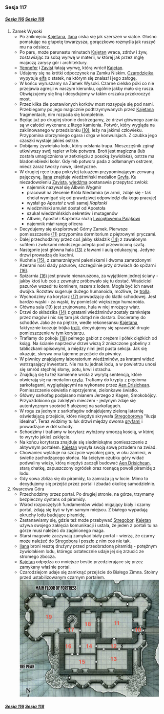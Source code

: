 ### Sesja 117
##### [Sesja 116](#sesja-116) [Sesja 118](#sesja-118)
1. Zamek Wysoki
    - Po zniknięciu [Kajetana](#g_kajetan), [Ilana](#g_ilana) ciska się jak szerszeń w siatce. Głośno pomstując na głupotę towarzysza, gorączkowo rozmyśla jak ruszyć mu na odsiecz.
    - Po paru, może parunastu minutach [Kajetan](#g_kajetan) wraca, zdrów i żyw, zostawiając za sobą wyrwę w materii, w której jak przez mgłę majaczą zarysy gór i architektury.
    - [Yennefer](#p_yennefer) i [Zavist](#p_zavist) łatają wyrwę, którą wrócił [Kajetan](#g_kajetan).
    - Udajemy się na krótki odpoczynek na Zamku Niskim. [Czarodziejka](#p_yennefer) wypytuje [elfa](#g_kajetan) o statek, na którym się znalazł i jego załogę.
    - W końcu wyruszamy na Zamek Wysoki. Czarne cielsko póki co nie przejawia agresji w naszym kierunku, ogólnie jakby mało się rusza. Obwiązujemy się liną i decydujemy w takim orszaku przekroczyć most.
    - Przez kilka źle postawionych korków most rozsypuje się pod nami. Przebiegamy po jego magicznie podtrzymywanych przez [Kajetana](#g_kajetan) fragmentach, nim rozpada się kompletnie.
    - Będąc już po drugiej stronie dostrzegamy, że drzwi głównego zamku są w całości wykonane z litego kamienia. Potwór, który wygląda na zaklinowanego w przedsionku [(10)](#sesja-117#mapa), leży na jakimś człowieku. Przypomina olbrzymiego ogara i drga w konwulsjach. Z czubka jego czaszki wystaje jakieś ostrze.
    - Dobijamy żywiołaka lodu, który odsłania trupa. Nieszczęśnik zginął utkwiwszy swój rapier w łbie potwora. Broń jest magiczna (lub została umagiczniona w zetknięciu z posoką żywiołaka), ostrze ma bladoniebieski kolor. Gdy łeb potwora pada z odłamanym ostrzem, miecz zaraz tworzy nowe, identyczne.
    - W drugiej ręce trupa pokrytej tatuażem przypominającym zerwaną pajęczynę, [Ilana](#g_ilana) znajduje wiedźmiński medalion [Gryfa](#b_gryf). Ku niezadowoleniu [Zavista](#p_zavist), [wiedźma](#p_yennefer) postanawia przepytać zwłoki:
        - najemnik nazywał się Albwin Wygmir
        - pracował na zlecenie Króla Niedamira (w armii, zdaje się - tak chciał wymigać się od prawdziwej odpowiedzi dla kogo pracuje)
        - wysłał go _Apostoł_ z woli samej _Kapłanki_
        - wiedźmiński amulet dostał od Apostoła
        - szukał wiedźmińskich sekretów i mutagenów
        - Albwin, Apostoł i Kapłanka służą [Lwiogłowemu Pająkowi](#r_lwioglowy_pajak)
        - najemnik miał rangę oficera
    - Decydujemy się eksplorować Górny Zamek. Pierwsze pomieszczenie [(11)](#sesja-117#mapa) przypomina dormitorium z piętrowymi pryczami.
    - Dalej przechodzimy przez coś jakby składzik [(14)](#sesja-117#mapa) z zawalonym sufitem i zwłokami młodszego adepta pod przewróconą szafą.
    - Następnie jest główna hala [(13)](#sesja-117#mapa) z ławami i aulą edukacyjną. Jedyne drzwi prowadzą do kuchni.
    - Kuchnia [(15)](#sesja-117#mapa), z zamarzniętymi paleniskami i dwoma zamrożonymi Azerami nosi ślady pazurów, szczególnie przy drzwiach do spiżarni [(16)](#sesja-117#mapa).
    - Spiżarnia [(16)](#sesja-117#mapa) jest prawie nienaruszona, za wyjątkiem jednej ściany - jakby ktoś lub coś z zewnątrz próbowało się tu dostać. Właściciel pazurów wszedł tu kominem, razem z lodem. Mogła być ich nawet dwójka. Rozstaw sugeruje dużego humanoida, możliwe, że [trolla](#b_troll). 
    - Wychodzimy na korytarz [(17)](#sesja-117#mapa) prowadzący do klatki schodowej. Jest bardzo wąski - za wąski, by pomieścić większego humanoida.
    - Główna sala [(19)](#sesja-117#mapa) jest zrujnowana, hula w niej mrożący wiatr.
    - Drzwi do składzika [(14)](#sesja-117#mapa) z gratami wiedźminów zostały zamknięte przez magów i nic się tam jak dotąd nie dostało. Docieramy do schodów. Jako że na piętrze, wedle rekonesansu [Kajetana](#g_kajetan), faktycznie koczuje trójka [trolli](#b_troll), decydujemy się sprawdzić drugie pomieszczenie w tym korytarzu.
    - Trafiamy do pokoju [(18)](#sesja-117#mapa) pełnego gablot z orężem i półek ciężkich od ksiąg. Na ścianie naprzeciw drzwi wiszą 2 zniszczone gobeliny z tabliczkami opisowymi, a między nimi jest pusta sekcja. Jak się okazuje, skrywa ona tajemne przejście do piwnicy.
    - W piwnicy znajdujemy laboratorium wiedźminów, za kratami widać wstrząsający inwentarz. Nie ma tu jednak lodu, a w powietrzu unosi się smród stęchłej słomy, potu, krwi i strachu. 
    - Znajdują się tu też kamienne wrota z wyrytą sentencją, które otwierają się na medalion [gryfa](#b_gryf). Trafiamy do krypty z pięcioma sarkofagami, wyglądającymi na wykonane przez [Aen Drisichean](#r_aen_drisichean). Pomieszczenie oświetla nieprzyjemne, zielonkawe światło.
    - Główny sarkofag podpisano mianem Jerzego z Kagen, Smokobójcy. Przyozdobiono go zaklętym mieczem - jedynym zdaje się autentycznym spośród 5 ułożonej na sarkofagach.
    - W rogu za jednym z sarkofagów odnajdujemy zieloną latarnię oświetlającą przejście, które niegdyś skrywała [Stregoborowa](#p_stregobor) "iluzja idealna". Teraz widzimy tu łuk drzwi między dwoma [gryfami](#b_gryf) i prowadzące w dół schody.
    - Schodzimy i trafiamy w korytarz wyłożony smoczą kością, w której to wyryto jakieś zaklęcie.
    - Na końcu korytarza znajduje się siedmiokątne pomieszczenie z aktywnym portalem. [Kajetan](#g_kajetan) wysyła swoją sowę przodem na zwiad.
    - Chowaniec wylatuje na szczycie wysokiej góry, w oku zamieci, w świetle zachodzącego słońca. Na ściętym czubku góry widać podwaliny wieży, którą niegdyś zaczęli budować [Aen Drisichean](#r_aen_drisichean), starą chatkę, zapuszczony ogródek oraz rosnącą powoli piramidę z lodu.
    - Gdy sowa zbliża się do piramidy, ta zamraża ją w locie. Mimo to decydujemy się przejść przez portal i zbadać okolicę samodzielnie.
2. Kwarcowa Góra
    - Przechodzimy przez portal. Po drugiej stronie, na górze, trzymamy bezpieczny dystans od piramidy.
    - Wśród rozpoczętych fundamentów widać migający biały i czarny portal, zdają się być w tym samym miejscu. Z białego wypadają okruchy lodu budujące piramidę.
    - Zastanawiamy się, gdzie też może przebywać [Stregobor](#p_stregobor). [Kajetan](#g_kajetan) używa swojego zaklęcia komunikacji i ustala, że jeden z portali tu na górze musi należeć do zaginionego maga.
    - Starsi magowie zaczynają zamykać biały portal - wierzą, że czarny może należeć do [Stregobora](#p_stregobor) i poszło z nim coś nie tak.
    - [Ilana](#g_ilana) broni resztę drużyny przed przeobrażoną piramidą - potężnym żywiołakiem lodu, którego ostatecznie udaje jej się zrzucić ze stromego zbocza.
    - [Kajetan](#g_kajetan) odpędza co mniejsze bestie przedzierające się przez zamykany właśnie portal.
    - Czarodziejom udaje się zamknąć przejście do Białego Zimna. Stoimy przed ustabilizowanym czarnym portalem.
    ![mapaSesja117](https://github.com/nipsufn/dnd-ki/raw/master/img/mapaSesja117.jpg "mapaSesja117")<a id="mapa"></a>

##### [Sesja 116](#sesja-116) [Sesja 118](#sesja-118)